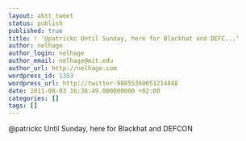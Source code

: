 ```yaml
---
layout: aktt_tweet
status: publish
published: true
title: ! '@patrickc Until Sunday, here for Blackhat and DEFC...'
author: nelhage
author_login: nelhage
author_email: nelhage@mit.edu
author_url: http://nelhage.com
wordpress_id: 1353
wordpress_url: http://twitter-98855360651214848
date: 2011-08-03 16:38:49.000000000 +02:00
categories: []
tags: []
---
```

@patrickc Until Sunday, here for Blackhat and DEFCON
